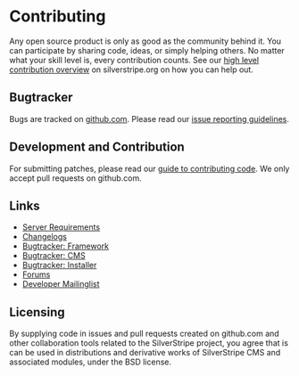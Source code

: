 # Contributing

Any open source product is only as good as the community behind it. You can participate by sharing code, ideas, or simply helping others. No matter what your skill level is, every contribution counts. See our [high level contribution overview](http://silverstripe.org/contributing-to-silverstripe) on silverstripe.org on how you can help out. 

## Bugtracker ##

Bugs are tracked on [github.com](https://github.com/silverstripe/framework/issues). 
Please read our [issue reporting guidelines](http://doc.silverstripe.org/framework/en/misc/contributing/issues).

## Development and Contribution ##

For submitting patches, please read our [guide to contributing code](http://doc.silverstripe.org/framework/en/misc/contributing/code). We only accept pull requests on github.com.

## Links ##

 * [Server Requirements](http://doc.silverstripe.org/framework/en/installation/server-requirements)
 * [Changelogs](http://doc.silverstripe.org/framework/en/changelogs/)
 * [Bugtracker: Framework](https://github.com/silverstripe/silverstripe-framework/issues)
 * [Bugtracker: CMS](https://github.com/silverstripe/silverstripe-cms/issues)
 * [Bugtracker: Installer](https://github.com/silverstripe/silverstripe-installer/issues)
 * [Forums](http://silverstripe.org/forums)
 * [Developer Mailinglist](https://groups.google.com/forum/#!forum/silverstripe-dev)

## Licensing

By supplying code in issues and pull requests created on github.com and other collaboration tools
related to the SilverStripe project, you agree that is can be used in distributions and derivative works of 
SilverStripe CMS and associated modules, under the BSD license.
